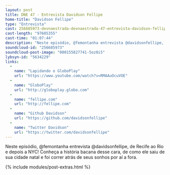 ```yaml
---
layout: post
title: DNE 47 - Entrevista Davidson Fellipe
home-title: "Davidson Fellipe"
type: "Entrevista"
cast: 256685973-devnaestrada-devnaestrada-47-entrevista-davidson-fellipe.mp3
cast-length: "97605355"
cast-time: "01:07:44"
description: "Neste episódio, @femontanha entrevista @davidsonfellipe, de Recife ao Rio e depois a NYC! Conheça a história bacana desse cara, de como ele saiu de sua cidade natal e foi correr atrás de seus sonhos por aí a fora."
soundcloud-id: "256685973"
soundcloud-post-image: "000155827741-5oz0i5"
lybsyn-id: "5634229"
links:
  -
    name: "Lapidando o GloboPlay"
    url: "https://www.youtube.com/watch?v=RMAAuOcuVOE"
  -
    name: "GloboPlay"
    url: "http://globoplay.globo.com"
  -
    name: "fellipe.com"
    url: "http://fellipe.com"
  -
    name: "Github Davidson"
    url: "https://github.com/davidsonfellipe"
  -
    name: "Twitter Davidson"
    url: "https://twitter.com/davidsonfellipe"
---
```


Neste episódio, @femontanha entrevista @davidsonfellipe, de Recife ao Rio e depois a NYC! Conheça a história bacana desse cara, de como ele saiu de sua cidade natal e foi correr atrás de seus sonhos por aí a fora.

{% include modules/post-extras.html %}
